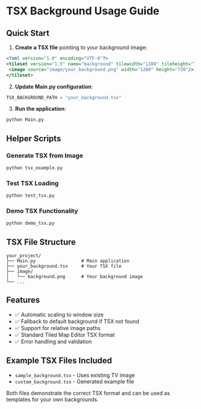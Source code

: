# TSX Background Usage Guide

## Quick Start

1. **Create a TSX file** pointing to your background image:
```xml
<?xml version="1.0" encoding="UTF-8"?>
<tileset version="1.5" name="background" tilewidth="1280" tileheight="720" tilecount="1" columns="1">
 <image source="image/your_background.png" width="1280" height="720"/>
</tileset>
```

2. **Update Main.py configuration**:
```python
TSX_BACKGROUND_PATH = "your_background.tsx"
```

3. **Run the application**:
```bash
python Main.py
```

## Helper Scripts

### Generate TSX from Image
```bash
python tsx_example.py
```

### Test TSX Loading
```bash
python test_tsx.py
```

### Demo TSX Functionality
```bash
python demo_tsx.py
```

## TSX File Structure

```
your_project/
├── Main.py                 # Main application
├── your_background.tsx     # Your TSX file
├── image/
│   └── background.png      # Your background image
└── ...
```

## Features

- ✅ Automatic scaling to window size
- ✅ Fallback to default background if TSX not found
- ✅ Support for relative image paths
- ✅ Standard Tiled Map Editor TSX format
- ✅ Error handling and validation

## Example TSX Files Included

- `sample_background.tsx` - Uses existing TV image
- `custom_background.tsx` - Generated example file

Both files demonstrate the correct TSX format and can be used as templates for your own backgrounds.